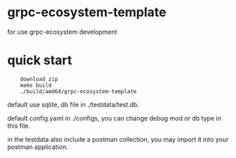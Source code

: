 # grpc-ecosystem-template
for use grpc-ecosystem development

# quick start
```
    download zip
    make build
    ./build/amd64/grpc-ecosystem-template
```

default use sqlite, db file in ./testdata/test.db.

default config.yaml in ./configs, you can change debug mod or db type in this file.

in the testdata also include a postman collection, you may import it into your postman application.